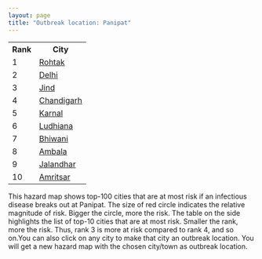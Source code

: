 ```yaml
---
layout: page
title: "Outbreak location: Panipat"
---
```

<div class="flex-container">
<div class="flex-item-left" id="mapid">
<script src="https://buda-magenta.github.io/hazard_map/load_map.js"></script>

<script>
var marker_outbreak = L.marker([29.391275, 76.977167],{"autoPan": true}).addTo(map); marker_outbreak.bindTooltip("Panipat").openTooltip();

var circle_1 = L.circle([28.901090, 76.580193], {"pane": "markerPane", "color": "red", "fill": true, "fillOpacity": 0.2, "fillRule": "evenodd", "lineCap": "round", "lineJoin": "round", "opacity": 1.0, "radius": 84821, "stroke": true, "weight": 3}).addTo(map);
circle_1.bindTooltip("Rohtak<br>rank: 1<br>hazard index: 0.084822")
circle_1.bindPopup('<a href="https://buda-magenta.github.io/hazard_map/Rohtak">Rohtak</a>')

var circle_2 = L.circle([28.651718, 77.221939], {"pane": "markerPane", "color": "red", "fill": true, "fillOpacity": 0.2, "fillRule": "evenodd", "lineCap": "round", "lineJoin": "round", "opacity": 1.0, "radius": 80669, "stroke": true, "weight": 3}).addTo(map);
circle_2.bindTooltip("Delhi<br>rank: 2<br>hazard index: 0.080670")
circle_2.bindPopup('<a href="https://buda-magenta.github.io/hazard_map/Delhi">Delhi</a>')

var circle_3 = L.circle([29.301826, 76.338471], {"pane": "markerPane", "color": "red", "fill": true, "fillOpacity": 0.2, "fillRule": "evenodd", "lineCap": "round", "lineJoin": "round", "opacity": 1.0, "radius": 54098, "stroke": true, "weight": 3}).addTo(map);
circle_3.bindTooltip("Jind<br>rank: 3<br>hazard index: 0.054098")
circle_3.bindPopup('<a href="https://buda-magenta.github.io/hazard_map/Jind">Jind</a>')

var circle_4 = L.circle([30.733442, 76.779714], {"pane": "markerPane", "color": "red", "fill": true, "fillOpacity": 0.2, "fillRule": "evenodd", "lineCap": "round", "lineJoin": "round", "opacity": 1.0, "radius": 32292, "stroke": true, "weight": 3}).addTo(map);
circle_4.bindTooltip("Chandigarh<br>rank: 4<br>hazard index: 0.032293")
circle_4.bindPopup('<a href="https://buda-magenta.github.io/hazard_map/Chandigarh">Chandigarh</a>')

var circle_5 = L.circle([29.680327, 76.989625], {"pane": "markerPane", "color": "red", "fill": true, "fillOpacity": 0.2, "fillRule": "evenodd", "lineCap": "round", "lineJoin": "round", "opacity": 1.0, "radius": 17889, "stroke": true, "weight": 3}).addTo(map);
circle_5.bindTooltip("Karnal<br>rank: 5<br>hazard index: 0.017890")
circle_5.bindPopup('<a href="https://buda-magenta.github.io/hazard_map/Karnal">Karnal</a>')

var circle_6 = L.circle([30.909016, 75.851601], {"pane": "markerPane", "color": "red", "fill": true, "fillOpacity": 0.2, "fillRule": "evenodd", "lineCap": "round", "lineJoin": "round", "opacity": 1.0, "radius": 13118, "stroke": true, "weight": 3}).addTo(map);
circle_6.bindTooltip("Ludhiana<br>rank: 6<br>hazard index: 0.013119")
circle_6.bindPopup('<a href="https://buda-magenta.github.io/hazard_map/Ludhiana">Ludhiana</a>')

var circle_7 = L.circle([28.793170, 76.139128], {"pane": "markerPane", "color": "red", "fill": true, "fillOpacity": 0.2, "fillRule": "evenodd", "lineCap": "round", "lineJoin": "round", "opacity": 1.0, "radius": 10516, "stroke": true, "weight": 3}).addTo(map);
circle_7.bindTooltip("Bhiwani<br>rank: 7<br>hazard index: 0.010516")
circle_7.bindPopup('<a href="https://buda-magenta.github.io/hazard_map/Bhiwani">Bhiwani</a>')

var circle_8 = L.circle([30.384367, 76.770421], {"pane": "markerPane", "color": "red", "fill": true, "fillOpacity": 0.2, "fillRule": "evenodd", "lineCap": "round", "lineJoin": "round", "opacity": 1.0, "radius": 8153, "stroke": true, "weight": 3}).addTo(map);
circle_8.bindTooltip("Ambala<br>rank: 8<br>hazard index: 0.008153")
circle_8.bindPopup('<a href="https://buda-magenta.github.io/hazard_map/Ambala">Ambala</a>')

var circle_9 = L.circle([31.292011, 75.568058], {"pane": "markerPane", "color": "red", "fill": true, "fillOpacity": 0.2, "fillRule": "evenodd", "lineCap": "round", "lineJoin": "round", "opacity": 1.0, "radius": 7008, "stroke": true, "weight": 3}).addTo(map);
circle_9.bindTooltip("Jalandhar<br>rank: 9<br>hazard index: 0.007009")
circle_9.bindPopup('<a href="https://buda-magenta.github.io/hazard_map/Jalandhar">Jalandhar</a>')

var circle_10 = L.circle([31.634308, 74.873679], {"pane": "markerPane", "color": "red", "fill": true, "fillOpacity": 0.2, "fillRule": "evenodd", "lineCap": "round", "lineJoin": "round", "opacity": 1.0, "radius": 4589, "stroke": true, "weight": 3}).addTo(map);
circle_10.bindTooltip("Amritsar<br>rank: 10<br>hazard index: 0.004589")
circle_10.bindPopup('<a href="https://buda-magenta.github.io/hazard_map/Amritsar">Amritsar</a>')

var circle_11 = L.circle([28.402979, 77.310384], {"pane": "markerPane", "color": "red", "fill": true, "fillOpacity": 0.2, "fillRule": "evenodd", "lineCap": "round", "lineJoin": "round", "opacity": 1.0, "radius": 4084, "stroke": true, "weight": 3}).addTo(map);
circle_11.bindTooltip("Faridabad<br>rank: 11<br>hazard index: 0.004084")
circle_11.bindPopup('<a href="https://buda-magenta.github.io/hazard_map/Faridabad">Faridabad</a>')

var circle_12 = L.circle([29.000653, 77.768229], {"pane": "markerPane", "color": "red", "fill": true, "fillOpacity": 0.2, "fillRule": "evenodd", "lineCap": "round", "lineJoin": "round", "opacity": 1.0, "radius": 3753, "stroke": true, "weight": 3}).addTo(map);
circle_12.bindTooltip("Meerut<br>rank: 12<br>hazard index: 0.003754")
circle_12.bindPopup('<a href="https://buda-magenta.github.io/hazard_map/Meerut">Meerut</a>')

var circle_13 = L.circle([29.988077, 77.508130], {"pane": "markerPane", "color": "red", "fill": true, "fillOpacity": 0.2, "fillRule": "evenodd", "lineCap": "round", "lineJoin": "round", "opacity": 1.0, "radius": 3013, "stroke": true, "weight": 3}).addTo(map);
circle_13.bindTooltip("Saharanpur<br>rank: 13<br>hazard index: 0.003013")
circle_13.bindPopup('<a href="https://buda-magenta.github.io/hazard_map/Saharanpur">Saharanpur</a>')

var circle_14 = L.circle([30.209087, 76.339872], {"pane": "markerPane", "color": "red", "fill": true, "fillOpacity": 0.2, "fillRule": "evenodd", "lineCap": "round", "lineJoin": "round", "opacity": 1.0, "radius": 2888, "stroke": true, "weight": 3}).addTo(map);
circle_14.bindTooltip("Patiala<br>rank: 14<br>hazard index: 0.002889")
circle_14.bindPopup('<a href="https://buda-magenta.github.io/hazard_map/Patiala">Patiala</a>')

var circle_15 = L.circle([28.863842, 78.805778], {"pane": "markerPane", "color": "red", "fill": true, "fillOpacity": 0.2, "fillRule": "evenodd", "lineCap": "round", "lineJoin": "round", "opacity": 1.0, "radius": 2569, "stroke": true, "weight": 3}).addTo(map);
circle_15.bindTooltip("Moradabad<br>rank: 15<br>hazard index: 0.002569")
circle_15.bindPopup('<a href="https://buda-magenta.github.io/hazard_map/Moradabad">Moradabad</a>')

var circle_16 = L.circle([28.428262, 77.002700], {"pane": "markerPane", "color": "red", "fill": true, "fillOpacity": 0.2, "fillRule": "evenodd", "lineCap": "round", "lineJoin": "round", "opacity": 1.0, "radius": 2515, "stroke": true, "weight": 3}).addTo(map);
circle_16.bindTooltip("Gurgaon<br>rank: 16<br>hazard index: 0.002515")
circle_16.bindPopup('<a href="https://buda-magenta.github.io/hazard_map/Gurgaon">Gurgaon</a>')

var circle_17 = L.circle([30.179115, 75.047102], {"pane": "markerPane", "color": "red", "fill": true, "fillOpacity": 0.2, "fillRule": "evenodd", "lineCap": "round", "lineJoin": "round", "opacity": 1.0, "radius": 2356, "stroke": true, "weight": 3}).addTo(map);
circle_17.bindTooltip("Bathinda<br>rank: 17<br>hazard index: 0.002357")
circle_17.bindPopup('<a href="https://buda-magenta.github.io/hazard_map/Bathinda">Bathinda</a>')

var circle_18 = L.circle([29.583333, 75.083333], {"pane": "markerPane", "color": "red", "fill": true, "fillOpacity": 0.2, "fillRule": "evenodd", "lineCap": "round", "lineJoin": "round", "opacity": 1.0, "radius": 2316, "stroke": true, "weight": 3}).addTo(map);
circle_18.bindTooltip("Sirsa<br>rank: 18<br>hazard index: 0.002317")
circle_18.bindPopup('<a href="https://buda-magenta.github.io/hazard_map/Sirsa">Sirsa</a>')

var circle_19 = L.circle([29.993039, 76.829223], {"pane": "markerPane", "color": "red", "fill": true, "fillOpacity": 0.2, "fillRule": "evenodd", "lineCap": "round", "lineJoin": "round", "opacity": 1.0, "radius": 1963, "stroke": true, "weight": 3}).addTo(map);
circle_19.bindTooltip("Thanesar<br>rank: 19<br>hazard index: 0.001964")
circle_19.bindPopup('<a href="https://buda-magenta.github.io/hazard_map/Thanesar">Thanesar</a>')

var circle_20 = L.circle([29.822821, 76.378310], {"pane": "markerPane", "color": "red", "fill": true, "fillOpacity": 0.2, "fillRule": "evenodd", "lineCap": "round", "lineJoin": "round", "opacity": 1.0, "radius": 1843, "stroke": true, "weight": 3}).addTo(map);
circle_20.bindTooltip("Kaithal<br>rank: 20<br>hazard index: 0.001844")
circle_20.bindPopup('<a href="https://buda-magenta.github.io/hazard_map/Kaithal">Kaithal</a>')

var circle_21 = L.circle([28.570784, 77.327107], {"pane": "markerPane", "color": "red", "fill": true, "fillOpacity": 0.2, "fillRule": "evenodd", "lineCap": "round", "lineJoin": "round", "opacity": 1.0, "radius": 1842, "stroke": true, "weight": 3}).addTo(map);
circle_21.bindTooltip("Noida<br>rank: 21<br>hazard index: 0.001842")
circle_21.bindPopup('<a href="https://buda-magenta.github.io/hazard_map/Noida">Noida</a>')

var circle_22 = L.circle([32.718561, 74.858092], {"pane": "markerPane", "color": "red", "fill": true, "fillOpacity": 0.2, "fillRule": "evenodd", "lineCap": "round", "lineJoin": "round", "opacity": 1.0, "radius": 1839, "stroke": true, "weight": 3}).addTo(map);
circle_22.bindTooltip("Jammu<br>rank: 22<br>hazard index: 0.001840")
circle_22.bindPopup('<a href="https://buda-magenta.github.io/hazard_map/Jammu">Jammu</a>')

var circle_23 = L.circle([31.104153, 77.170973], {"pane": "markerPane", "color": "red", "fill": true, "fillOpacity": 0.2, "fillRule": "evenodd", "lineCap": "round", "lineJoin": "round", "opacity": 1.0, "radius": 1808, "stroke": true, "weight": 3}).addTo(map);
circle_23.bindTooltip("Shimla<br>rank: 23<br>hazard index: 0.001809")
circle_23.bindPopup('<a href="https://buda-magenta.github.io/hazard_map/Shimla">Shimla</a>')

var circle_24 = L.circle([29.003314, 77.016732], {"pane": "markerPane", "color": "red", "fill": true, "fillOpacity": 0.2, "fillRule": "evenodd", "lineCap": "round", "lineJoin": "round", "opacity": 1.0, "radius": 1777, "stroke": true, "weight": 3}).addTo(map);
circle_24.bindTooltip("Sonipat<br>rank: 24<br>hazard index: 0.001778")
circle_24.bindPopup('<a href="https://buda-magenta.github.io/hazard_map/Sonipat">Sonipat</a>')

var circle_25 = L.circle([30.883006, 75.869732], {"pane": "markerPane", "color": "red", "fill": true, "fillOpacity": 0.2, "fillRule": "evenodd", "lineCap": "round", "lineJoin": "round", "opacity": 1.0, "radius": 1662, "stroke": true, "weight": 3}).addTo(map);
circle_25.bindTooltip("S.A.S. Nagar<br>rank: 25<br>hazard index: 0.001662")
circle_25.bindPopup('<a href="https://buda-magenta.github.io/hazard_map/S.A.S._Nagar">S.A.S. Nagar</a>')

var circle_26 = L.circle([30.325565, 78.043681], {"pane": "markerPane", "color": "red", "fill": true, "fillOpacity": 0.2, "fillRule": "evenodd", "lineCap": "round", "lineJoin": "round", "opacity": 1.0, "radius": 1658, "stroke": true, "weight": 3}).addTo(map);
circle_26.bindTooltip("Dehradun<br>rank: 26<br>hazard index: 0.001659")
circle_26.bindPopup('<a href="https://buda-magenta.github.io/hazard_map/Dehradun">Dehradun</a>')

var circle_27 = L.circle([26.460914, 80.321759], {"pane": "markerPane", "color": "red", "fill": true, "fillOpacity": 0.2, "fillRule": "evenodd", "lineCap": "round", "lineJoin": "round", "opacity": 1.0, "radius": 1537, "stroke": true, "weight": 3}).addTo(map);
circle_27.bindTooltip("Kanpur<br>rank: 27<br>hazard index: 0.001537")
circle_27.bindPopup('<a href="https://buda-magenta.github.io/hazard_map/Kanpur">Kanpur</a>')

var circle_28 = L.circle([28.733400, 77.298600], {"pane": "markerPane", "color": "red", "fill": true, "fillOpacity": 0.2, "fillRule": "evenodd", "lineCap": "round", "lineJoin": "round", "opacity": 1.0, "radius": 1469, "stroke": true, "weight": 3}).addTo(map);
circle_28.bindTooltip("Loni<br>rank: 28<br>hazard index: 0.001469")
circle_28.bindPopup('<a href="https://buda-magenta.github.io/hazard_map/Loni">Loni</a>')

var circle_29 = L.circle([30.370469, 75.504017], {"pane": "markerPane", "color": "red", "fill": true, "fillOpacity": 0.2, "fillRule": "evenodd", "lineCap": "round", "lineJoin": "round", "opacity": 1.0, "radius": 1400, "stroke": true, "weight": 3}).addTo(map);
circle_29.bindTooltip("Barnala<br>rank: 29<br>hazard index: 0.001401")
circle_29.bindPopup('<a href="https://buda-magenta.github.io/hazard_map/Barnala">Barnala</a>')

var circle_30 = L.circle([19.075990, 72.877393], {"pane": "markerPane", "color": "red", "fill": true, "fillOpacity": 0.2, "fillRule": "evenodd", "lineCap": "round", "lineJoin": "round", "opacity": 1.0, "radius": 1385, "stroke": true, "weight": 3}).addTo(map);
circle_30.bindTooltip("Mumbai<br>rank: 30<br>hazard index: 0.001385")
circle_30.bindPopup('<a href="https://buda-magenta.github.io/hazard_map/Mumbai">Mumbai</a>')

var circle_31 = L.circle([29.168807, 75.746110], {"pane": "markerPane", "color": "red", "fill": true, "fillOpacity": 0.2, "fillRule": "evenodd", "lineCap": "round", "lineJoin": "round", "opacity": 1.0, "radius": 1199, "stroke": true, "weight": 3}).addTo(map);
circle_31.bindTooltip("Hisar<br>rank: 31<br>hazard index: 0.001199")
circle_31.bindPopup('<a href="https://buda-magenta.github.io/hazard_map/Hisar">Hisar</a>')

var circle_32 = L.circle([30.533129, 75.880760], {"pane": "markerPane", "color": "red", "fill": true, "fillOpacity": 0.2, "fillRule": "evenodd", "lineCap": "round", "lineJoin": "round", "opacity": 1.0, "radius": 1150, "stroke": true, "weight": 3}).addTo(map);
circle_32.bindTooltip("Malerkotla<br>rank: 32<br>hazard index: 0.001151")
circle_32.bindPopup('<a href="https://buda-magenta.github.io/hazard_map/Malerkotla">Malerkotla</a>')

var circle_33 = L.circle([29.448006, 77.740685], {"pane": "markerPane", "color": "red", "fill": true, "fillOpacity": 0.2, "fillRule": "evenodd", "lineCap": "round", "lineJoin": "round", "opacity": 1.0, "radius": 1125, "stroke": true, "weight": 3}).addTo(map);
circle_33.bindTooltip("Muzaffarnagar<br>rank: 33<br>hazard index: 0.001125")
circle_33.bindPopup('<a href="https://buda-magenta.github.io/hazard_map/Muzaffarnagar">Muzaffarnagar</a>')

var circle_34 = L.circle([28.195647, 76.616518], {"pane": "markerPane", "color": "red", "fill": true, "fillOpacity": 0.2, "fillRule": "evenodd", "lineCap": "round", "lineJoin": "round", "opacity": 1.0, "radius": 1113, "stroke": true, "weight": 3}).addTo(map);
circle_34.bindTooltip("Rewari<br>rank: 34<br>hazard index: 0.001113")
circle_34.bindPopup('<a href="https://buda-magenta.github.io/hazard_map/Rewari">Rewari</a>')

var circle_35 = L.circle([26.838100, 80.934600], {"pane": "markerPane", "color": "red", "fill": true, "fillOpacity": 0.2, "fillRule": "evenodd", "lineCap": "round", "lineJoin": "round", "opacity": 1.0, "radius": 1055, "stroke": true, "weight": 3}).addTo(map);
circle_35.bindTooltip("Lucknow<br>rank: 35<br>hazard index: 0.001056")
circle_35.bindPopup('<a href="https://buda-magenta.github.io/hazard_map/Lucknow">Lucknow</a>')

var circle_36 = L.circle([29.938447, 78.145298], {"pane": "markerPane", "color": "red", "fill": true, "fillOpacity": 0.2, "fillRule": "evenodd", "lineCap": "round", "lineJoin": "round", "opacity": 1.0, "radius": 1035, "stroke": true, "weight": 3}).addTo(map);
circle_36.bindTooltip("Haridwar<br>rank: 36<br>hazard index: 0.001036")
circle_36.bindPopup('<a href="https://buda-magenta.github.io/hazard_map/Haridwar">Haridwar</a>')

var circle_37 = L.circle([27.639077, 76.614452], {"pane": "markerPane", "color": "red", "fill": true, "fillOpacity": 0.2, "fillRule": "evenodd", "lineCap": "round", "lineJoin": "round", "opacity": 1.0, "radius": 934, "stroke": true, "weight": 3}).addTo(map);
circle_37.bindTooltip("Alwar<br>rank: 37<br>hazard index: 0.000935")
circle_37.bindPopup('<a href="https://buda-magenta.github.io/hazard_map/Alwar">Alwar</a>')

var circle_38 = L.circle([25.531031, 78.652689], {"pane": "markerPane", "color": "red", "fill": true, "fillOpacity": 0.2, "fillRule": "evenodd", "lineCap": "round", "lineJoin": "round", "opacity": 1.0, "radius": 861, "stroke": true, "weight": 3}).addTo(map);
circle_38.bindTooltip("Jhansi<br>rank: 38<br>hazard index: 0.000862")
circle_38.bindPopup('<a href="https://buda-magenta.github.io/hazard_map/Jhansi">Jhansi</a>')

var circle_39 = L.circle([12.979120, 77.591300], {"pane": "markerPane", "color": "red", "fill": true, "fillOpacity": 0.2, "fillRule": "evenodd", "lineCap": "round", "lineJoin": "round", "opacity": 1.0, "radius": 728, "stroke": true, "weight": 3}).addTo(map);
circle_39.bindTooltip("Bangalore<br>rank: 39<br>hazard index: 0.000729")
circle_39.bindPopup('<a href="https://buda-magenta.github.io/hazard_map/Bangalore">Bangalore</a>')

var circle_40 = L.circle([28.015929, 73.317137], {"pane": "markerPane", "color": "red", "fill": true, "fillOpacity": 0.2, "fillRule": "evenodd", "lineCap": "round", "lineJoin": "round", "opacity": 1.0, "radius": 720, "stroke": true, "weight": 3}).addTo(map);
circle_40.bindTooltip("Bikaner<br>rank: 40<br>hazard index: 0.000721")
circle_40.bindPopup('<a href="https://buda-magenta.github.io/hazard_map/Bikaner">Bikaner</a>')

var circle_41 = L.circle([28.740613, 77.835426], {"pane": "markerPane", "color": "red", "fill": true, "fillOpacity": 0.2, "fillRule": "evenodd", "lineCap": "round", "lineJoin": "round", "opacity": 1.0, "radius": 696, "stroke": true, "weight": 3}).addTo(map);
circle_41.bindTooltip("Hapur<br>rank: 41<br>hazard index: 0.000697")
circle_41.bindPopup('<a href="https://buda-magenta.github.io/hazard_map/Hapur">Hapur</a>')

var circle_42 = L.circle([31.608574, 75.846442], {"pane": "markerPane", "color": "red", "fill": true, "fillOpacity": 0.2, "fillRule": "evenodd", "lineCap": "round", "lineJoin": "round", "opacity": 1.0, "radius": 688, "stroke": true, "weight": 3}).addTo(map);
circle_42.bindTooltip("Hoshiarpur<br>rank: 42<br>hazard index: 0.000688")
circle_42.bindPopup('<a href="https://buda-magenta.github.io/hazard_map/Hoshiarpur">Hoshiarpur</a>')

var circle_43 = L.circle([30.129326, 77.245483], {"pane": "markerPane", "color": "red", "fill": true, "fillOpacity": 0.2, "fillRule": "evenodd", "lineCap": "round", "lineJoin": "round", "opacity": 1.0, "radius": 653, "stroke": true, "weight": 3}).addTo(map);
circle_43.bindTooltip("Jagadhri<br>rank: 43<br>hazard index: 0.000653")
circle_43.bindPopup('<a href="https://buda-magenta.github.io/hazard_map/Jagadhri">Jagadhri</a>')

var circle_44 = L.circle([22.541418, 88.357691], {"pane": "markerPane", "color": "red", "fill": true, "fillOpacity": 0.2, "fillRule": "evenodd", "lineCap": "round", "lineJoin": "round", "opacity": 1.0, "radius": 614, "stroke": true, "weight": 3}).addTo(map);
circle_44.bindTooltip("Kolkata<br>rank: 44<br>hazard index: 0.000615")
circle_44.bindPopup('<a href="https://buda-magenta.github.io/hazard_map/Kolkata">Kolkata</a>')

var circle_45 = L.circle([28.388861, 77.974798], {"pane": "markerPane", "color": "red", "fill": true, "fillOpacity": 0.2, "fillRule": "evenodd", "lineCap": "round", "lineJoin": "round", "opacity": 1.0, "radius": 589, "stroke": true, "weight": 3}).addTo(map);
circle_45.bindTooltip("Bulandshahr<br>rank: 45<br>hazard index: 0.000590")
circle_45.bindPopup('<a href="https://buda-magenta.github.io/hazard_map/Bulandshahr">Bulandshahr</a>')

var circle_46 = L.circle([28.618753, 78.550874], {"pane": "markerPane", "color": "red", "fill": true, "fillOpacity": 0.2, "fillRule": "evenodd", "lineCap": "round", "lineJoin": "round", "opacity": 1.0, "radius": 572, "stroke": true, "weight": 3}).addTo(map);
circle_46.bindTooltip("Sambhal<br>rank: 46<br>hazard index: 0.000572")
circle_46.bindPopup('<a href="https://buda-magenta.github.io/hazard_map/Sambhal">Sambhal</a>')

var circle_47 = L.circle([30.885100, 74.660141], {"pane": "markerPane", "color": "red", "fill": true, "fillOpacity": 0.2, "fillRule": "evenodd", "lineCap": "round", "lineJoin": "round", "opacity": 1.0, "radius": 569, "stroke": true, "weight": 3}).addTo(map);
circle_47.bindTooltip("Firozpur<br>rank: 47<br>hazard index: 0.000570")
circle_47.bindPopup('<a href="https://buda-magenta.github.io/hazard_map/Firozpur">Firozpur</a>')

var circle_48 = L.circle([29.869350, 77.890212], {"pane": "markerPane", "color": "red", "fill": true, "fillOpacity": 0.2, "fillRule": "evenodd", "lineCap": "round", "lineJoin": "round", "opacity": 1.0, "radius": 540, "stroke": true, "weight": 3}).addTo(map);
circle_48.bindTooltip("Roorkee<br>rank: 48<br>hazard index: 0.000540")
circle_48.bindPopup('<a href="https://buda-magenta.github.io/hazard_map/Roorkee">Roorkee</a>')

var circle_49 = L.circle([28.660965, 76.834676], {"pane": "markerPane", "color": "red", "fill": true, "fillOpacity": 0.2, "fillRule": "evenodd", "lineCap": "round", "lineJoin": "round", "opacity": 1.0, "radius": 529, "stroke": true, "weight": 3}).addTo(map);
circle_49.bindTooltip("Bahadurgarh<br>rank: 49<br>hazard index: 0.000530")
circle_49.bindPopup('<a href="https://buda-magenta.github.io/hazard_map/Bahadurgarh">Bahadurgarh</a>')

var circle_50 = L.circle([25.609324, 85.123525], {"pane": "markerPane", "color": "red", "fill": true, "fillOpacity": 0.2, "fillRule": "evenodd", "lineCap": "round", "lineJoin": "round", "opacity": 1.0, "radius": 523, "stroke": true, "weight": 3}).addTo(map);
circle_50.bindTooltip("Patna<br>rank: 50<br>hazard index: 0.000524")
circle_50.bindPopup('<a href="https://buda-magenta.github.io/hazard_map/Patna">Patna</a>')

var circle_51 = L.circle([23.021624, 72.579707], {"pane": "markerPane", "color": "red", "fill": true, "fillOpacity": 0.2, "fillRule": "evenodd", "lineCap": "round", "lineJoin": "round", "opacity": 1.0, "radius": 523, "stroke": true, "weight": 3}).addTo(map);
circle_51.bindTooltip("Ahmedabad<br>rank: 51<br>hazard index: 0.000523")
circle_51.bindPopup('<a href="https://buda-magenta.github.io/hazard_map/Ahmedabad">Ahmedabad</a>')

var circle_52 = L.circle([28.753900, 77.399900], {"pane": "markerPane", "color": "red", "fill": true, "fillOpacity": 0.2, "fillRule": "evenodd", "lineCap": "round", "lineJoin": "round", "opacity": 1.0, "radius": 521, "stroke": true, "weight": 3}).addTo(map);
circle_52.bindTooltip("Khora<br>rank: 52<br>hazard index: 0.000521")
circle_52.bindPopup('<a href="https://buda-magenta.github.io/hazard_map/Khora">Khora</a>')

var circle_53 = L.circle([28.923397, 78.488317], {"pane": "markerPane", "color": "red", "fill": true, "fillOpacity": 0.2, "fillRule": "evenodd", "lineCap": "round", "lineJoin": "round", "opacity": 1.0, "radius": 514, "stroke": true, "weight": 3}).addTo(map);
circle_53.bindTooltip("Amroha<br>rank: 53<br>hazard index: 0.000514")
circle_53.bindPopup('<a href="https://buda-magenta.github.io/hazard_map/Amroha">Amroha</a>')

var circle_54 = L.circle([27.175255, 78.009816], {"pane": "markerPane", "color": "red", "fill": true, "fillOpacity": 0.2, "fillRule": "evenodd", "lineCap": "round", "lineJoin": "round", "opacity": 1.0, "radius": 510, "stroke": true, "weight": 3}).addTo(map);
circle_54.bindTooltip("Agra<br>rank: 54<br>hazard index: 0.000510")
circle_54.bindPopup('<a href="https://buda-magenta.github.io/hazard_map/Agra">Agra</a>')

var circle_55 = L.circle([17.388786, 78.461065], {"pane": "markerPane", "color": "red", "fill": true, "fillOpacity": 0.2, "fillRule": "evenodd", "lineCap": "round", "lineJoin": "round", "opacity": 1.0, "radius": 509, "stroke": true, "weight": 3}).addTo(map);
circle_55.bindTooltip("Hyderabad<br>rank: 55<br>hazard index: 0.000510")
circle_55.bindPopup('<a href="https://buda-magenta.github.io/hazard_map/Hyderabad">Hyderabad</a>')

var circle_56 = L.circle([26.915458, 75.818982], {"pane": "markerPane", "color": "red", "fill": true, "fillOpacity": 0.2, "fillRule": "evenodd", "lineCap": "round", "lineJoin": "round", "opacity": 1.0, "radius": 495, "stroke": true, "weight": 3}).addTo(map);
circle_56.bindTooltip("Jaipur<br>rank: 56<br>hazard index: 0.000495")
circle_56.bindPopup('<a href="https://buda-magenta.github.io/hazard_map/Jaipur">Jaipur</a>')

var circle_57 = L.circle([27.876990, 78.137290], {"pane": "markerPane", "color": "red", "fill": true, "fillOpacity": 0.2, "fillRule": "evenodd", "lineCap": "round", "lineJoin": "round", "opacity": 1.0, "radius": 466, "stroke": true, "weight": 3}).addTo(map);
circle_57.bindTooltip("Aligarh<br>rank: 57<br>hazard index: 0.000467")
circle_57.bindPopup('<a href="https://buda-magenta.github.io/hazard_map/Aligarh">Aligarh</a>')

var circle_58 = L.circle([30.283140, 74.522997], {"pane": "markerPane", "color": "red", "fill": true, "fillOpacity": 0.2, "fillRule": "evenodd", "lineCap": "round", "lineJoin": "round", "opacity": 1.0, "radius": 455, "stroke": true, "weight": 3}).addTo(map);
circle_58.bindTooltip("Muktsar<br>rank: 58<br>hazard index: 0.000455")
circle_58.bindPopup('<a href="https://buda-magenta.github.io/hazard_map/Muktsar">Muktsar</a>')

var circle_59 = L.circle([13.083694, 80.270186], {"pane": "markerPane", "color": "red", "fill": true, "fillOpacity": 0.2, "fillRule": "evenodd", "lineCap": "round", "lineJoin": "round", "opacity": 1.0, "radius": 444, "stroke": true, "weight": 3}).addTo(map);
circle_59.bindTooltip("Chennai<br>rank: 59<br>hazard index: 0.000444")
circle_59.bindPopup('<a href="https://buda-magenta.github.io/hazard_map/Chennai">Chennai</a>')

var circle_60 = L.circle([18.521428, 73.854454], {"pane": "markerPane", "color": "red", "fill": true, "fillOpacity": 0.2, "fillRule": "evenodd", "lineCap": "round", "lineJoin": "round", "opacity": 1.0, "radius": 433, "stroke": true, "weight": 3}).addTo(map);
circle_60.bindTooltip("Pune<br>rank: 60<br>hazard index: 0.000434")
circle_60.bindPopup('<a href="https://buda-magenta.github.io/hazard_map/Pune">Pune</a>')

var circle_61 = L.circle([25.565691, 80.063489], {"pane": "markerPane", "color": "red", "fill": true, "fillOpacity": 0.2, "fillRule": "evenodd", "lineCap": "round", "lineJoin": "round", "opacity": 1.0, "radius": 421, "stroke": true, "weight": 3}).addTo(map);
circle_61.bindTooltip("Khanna<br>rank: 61<br>hazard index: 0.000421")
circle_61.bindPopup('<a href="https://buda-magenta.github.io/hazard_map/Khanna">Khanna</a>')

var circle_62 = L.circle([30.211200, 77.286390], {"pane": "markerPane", "color": "red", "fill": true, "fillOpacity": 0.2, "fillRule": "evenodd", "lineCap": "round", "lineJoin": "round", "opacity": 1.0, "radius": 410, "stroke": true, "weight": 3}).addTo(map);
circle_62.bindTooltip("Yamunanagar<br>rank: 62<br>hazard index: 0.000410")
circle_62.bindPopup('<a href="https://buda-magenta.github.io/hazard_map/Yamunanagar">Yamunanagar</a>')

var circle_63 = L.circle([29.211757, 78.961731], {"pane": "markerPane", "color": "red", "fill": true, "fillOpacity": 0.2, "fillRule": "evenodd", "lineCap": "round", "lineJoin": "round", "opacity": 1.0, "radius": 397, "stroke": true, "weight": 3}).addTo(map);
circle_63.bindTooltip("Kashipur<br>rank: 63<br>hazard index: 0.000398")
circle_63.bindPopup('<a href="https://buda-magenta.github.io/hazard_map/Kashipur">Kashipur</a>')

var circle_64 = L.circle([28.651718, 77.221939], {"pane": "markerPane", "color": "red", "fill": true, "fillOpacity": 0.2, "fillRule": "evenodd", "lineCap": "round", "lineJoin": "round", "opacity": 1.0, "radius": 385, "stroke": true, "weight": 3}).addTo(map);
circle_64.bindTooltip("Dehri<br>rank: 64<br>hazard index: 0.000385")
circle_64.bindPopup('<a href="https://buda-magenta.github.io/hazard_map/Dehri">Dehri</a>')

var circle_65 = L.circle([28.176959, 77.373112], {"pane": "markerPane", "color": "red", "fill": true, "fillOpacity": 0.2, "fillRule": "evenodd", "lineCap": "round", "lineJoin": "round", "opacity": 1.0, "radius": 378, "stroke": true, "weight": 3}).addTo(map);
circle_65.bindTooltip("Palwal<br>rank: 65<br>hazard index: 0.000378")
circle_65.bindPopup('<a href="https://buda-magenta.github.io/hazard_map/Palwal">Palwal</a>')

var circle_66 = L.circle([25.438130, 81.833800], {"pane": "markerPane", "color": "red", "fill": true, "fillOpacity": 0.2, "fillRule": "evenodd", "lineCap": "round", "lineJoin": "round", "opacity": 1.0, "radius": 372, "stroke": true, "weight": 3}).addTo(map);
circle_66.bindTooltip("Allahabad<br>rank: 66<br>hazard index: 0.000372")
circle_66.bindPopup('<a href="https://buda-magenta.github.io/hazard_map/Allahabad">Allahabad</a>')

var circle_67 = L.circle([28.826162, 77.541656], {"pane": "markerPane", "color": "red", "fill": true, "fillOpacity": 0.2, "fillRule": "evenodd", "lineCap": "round", "lineJoin": "round", "opacity": 1.0, "radius": 351, "stroke": true, "weight": 3}).addTo(map);
circle_67.bindTooltip("Modinagar<br>rank: 67<br>hazard index: 0.000352")
circle_67.bindPopup('<a href="https://buda-magenta.github.io/hazard_map/Modinagar">Modinagar</a>')

var circle_68 = L.circle([30.783987, 75.160574], {"pane": "markerPane", "color": "red", "fill": true, "fillOpacity": 0.2, "fillRule": "evenodd", "lineCap": "round", "lineJoin": "round", "opacity": 1.0, "radius": 338, "stroke": true, "weight": 3}).addTo(map);
circle_68.bindTooltip("Moga<br>rank: 68<br>hazard index: 0.000338")
circle_68.bindPopup('<a href="https://buda-magenta.github.io/hazard_map/Moga">Moga</a>')

var circle_69 = L.circle([28.488378, 78.735249], {"pane": "markerPane", "color": "red", "fill": true, "fillOpacity": 0.2, "fillRule": "evenodd", "lineCap": "round", "lineJoin": "round", "opacity": 1.0, "radius": 334, "stroke": true, "weight": 3}).addTo(map);
circle_69.bindTooltip("Chandausi<br>rank: 69<br>hazard index: 0.000335")
circle_69.bindPopup('<a href="https://buda-magenta.github.io/hazard_map/Chandausi">Chandausi</a>')

var circle_70 = L.circle([29.500882, 77.348383], {"pane": "markerPane", "color": "red", "fill": true, "fillOpacity": 0.2, "fillRule": "evenodd", "lineCap": "round", "lineJoin": "round", "opacity": 1.0, "radius": 320, "stroke": true, "weight": 3}).addTo(map);
circle_70.bindTooltip("Shamli<br>rank: 70<br>hazard index: 0.000321")
circle_70.bindPopup('<a href="https://buda-magenta.github.io/hazard_map/Shamli">Shamli</a>')

var circle_71 = L.circle([28.205907, 77.875714], {"pane": "markerPane", "color": "red", "fill": true, "fillOpacity": 0.2, "fillRule": "evenodd", "lineCap": "round", "lineJoin": "round", "opacity": 1.0, "radius": 319, "stroke": true, "weight": 3}).addTo(map);
circle_71.bindTooltip("Khurja<br>rank: 71<br>hazard index: 0.000320")
circle_71.bindPopup('<a href="https://buda-magenta.github.io/hazard_map/Khurja">Khurja</a>')

var circle_72 = L.circle([29.154148, 77.305954], {"pane": "markerPane", "color": "red", "fill": true, "fillOpacity": 0.2, "fillRule": "evenodd", "lineCap": "round", "lineJoin": "round", "opacity": 1.0, "radius": 300, "stroke": true, "weight": 3}).addTo(map);
circle_72.bindTooltip("Baraut<br>rank: 72<br>hazard index: 0.000301")
circle_72.bindPopup('<a href="https://buda-magenta.github.io/hazard_map/Baraut">Baraut</a>')

var circle_73 = L.circle([25.335649, 83.007629], {"pane": "markerPane", "color": "red", "fill": true, "fillOpacity": 0.2, "fillRule": "evenodd", "lineCap": "round", "lineJoin": "round", "opacity": 1.0, "radius": 269, "stroke": true, "weight": 3}).addTo(map);
circle_73.bindTooltip("Varanasi<br>rank: 73<br>hazard index: 0.000270")
circle_73.bindPopup('<a href="https://buda-magenta.github.io/hazard_map/Varanasi">Varanasi</a>')

var circle_74 = L.circle([28.457876, 79.405571], {"pane": "markerPane", "color": "red", "fill": true, "fillOpacity": 0.2, "fillRule": "evenodd", "lineCap": "round", "lineJoin": "round", "opacity": 1.0, "radius": 260, "stroke": true, "weight": 3}).addTo(map);
circle_74.bindTooltip("Bareilly<br>rank: 74<br>hazard index: 0.000260")
circle_74.bindPopup('<a href="https://buda-magenta.github.io/hazard_map/Bareilly">Bareilly</a>')

var circle_75 = L.circle([15.398403, 73.812918], {"pane": "markerPane", "color": "red", "fill": true, "fillOpacity": 0.2, "fillRule": "evenodd", "lineCap": "round", "lineJoin": "round", "opacity": 1.0, "radius": 258, "stroke": true, "weight": 3}).addTo(map);
circle_75.bindTooltip("Vasco Da Gama<br>rank: 75<br>hazard index: 0.000259")
circle_75.bindPopup('<a href="https://buda-magenta.github.io/hazard_map/Vasco_Da_Gama">Vasco Da Gama</a>')

var circle_76 = L.circle([26.180598, 91.753943], {"pane": "markerPane", "color": "red", "fill": true, "fillOpacity": 0.2, "fillRule": "evenodd", "lineCap": "round", "lineJoin": "round", "opacity": 1.0, "radius": 254, "stroke": true, "weight": 3}).addTo(map);
circle_76.bindTooltip("Guwahati<br>rank: 76<br>hazard index: 0.000254")
circle_76.bindPopup('<a href="https://buda-magenta.github.io/hazard_map/Guwahati">Guwahati</a>')

var circle_77 = L.circle([34.074744, 74.820444], {"pane": "markerPane", "color": "red", "fill": true, "fillOpacity": 0.2, "fillRule": "evenodd", "lineCap": "round", "lineJoin": "round", "opacity": 1.0, "radius": 226, "stroke": true, "weight": 3}).addTo(map);
circle_77.bindTooltip("Srinagar<br>rank: 77<br>hazard index: 0.000227")
circle_77.bindPopup('<a href="https://buda-magenta.github.io/hazard_map/Srinagar">Srinagar</a>')

var circle_78 = L.circle([32.301710, 75.658642], {"pane": "markerPane", "color": "red", "fill": true, "fillOpacity": 0.2, "fillRule": "evenodd", "lineCap": "round", "lineJoin": "round", "opacity": 1.0, "radius": 225, "stroke": true, "weight": 3}).addTo(map);
circle_78.bindTooltip("Pathankot<br>rank: 78<br>hazard index: 0.000226")
circle_78.bindPopup('<a href="https://buda-magenta.github.io/hazard_map/Pathankot">Pathankot</a>')

var circle_79 = L.circle([23.258486, 77.401989], {"pane": "markerPane", "color": "red", "fill": true, "fillOpacity": 0.2, "fillRule": "evenodd", "lineCap": "round", "lineJoin": "round", "opacity": 1.0, "radius": 224, "stroke": true, "weight": 3}).addTo(map);
circle_79.bindTooltip("Bhopal<br>rank: 79<br>hazard index: 0.000225")
circle_79.bindPopup('<a href="https://buda-magenta.github.io/hazard_map/Bhopal">Bhopal</a>')

var circle_80 = L.circle([28.794068, 79.185930], {"pane": "markerPane", "color": "red", "fill": true, "fillOpacity": 0.2, "fillRule": "evenodd", "lineCap": "round", "lineJoin": "round", "opacity": 1.0, "radius": 213, "stroke": true, "weight": 3}).addTo(map);
circle_80.bindTooltip("Rampur<br>rank: 80<br>hazard index: 0.000213")
circle_80.bindPopup('<a href="https://buda-magenta.github.io/hazard_map/Rampur">Rampur</a>')

var circle_81 = L.circle([21.149813, 79.082056], {"pane": "markerPane", "color": "red", "fill": true, "fillOpacity": 0.2, "fillRule": "evenodd", "lineCap": "round", "lineJoin": "round", "opacity": 1.0, "radius": 211, "stroke": true, "weight": 3}).addTo(map);
circle_81.bindTooltip("Nagpur<br>rank: 81<br>hazard index: 0.000211")
circle_81.bindPopup('<a href="https://buda-magenta.github.io/hazard_map/Nagpur">Nagpur</a>')

var circle_82 = L.circle([29.367200, 74.298364], {"pane": "markerPane", "color": "red", "fill": true, "fillOpacity": 0.2, "fillRule": "evenodd", "lineCap": "round", "lineJoin": "round", "opacity": 1.0, "radius": 210, "stroke": true, "weight": 3}).addTo(map);
circle_82.bindTooltip("Hanumangarh<br>rank: 82<br>hazard index: 0.000210")
circle_82.bindPopup('<a href="https://buda-magenta.github.io/hazard_map/Hanumangarh">Hanumangarh</a>')

var circle_83 = L.circle([27.177366, 78.389912], {"pane": "markerPane", "color": "red", "fill": true, "fillOpacity": 0.2, "fillRule": "evenodd", "lineCap": "round", "lineJoin": "round", "opacity": 1.0, "radius": 209, "stroke": true, "weight": 3}).addTo(map);
circle_83.bindTooltip("Firozabad<br>rank: 83<br>hazard index: 0.000209")
circle_83.bindPopup('<a href="https://buda-magenta.github.io/hazard_map/Firozabad">Firozabad</a>')

var circle_84 = L.circle([20.266777, 85.843559], {"pane": "markerPane", "color": "red", "fill": true, "fillOpacity": 0.2, "fillRule": "evenodd", "lineCap": "round", "lineJoin": "round", "opacity": 1.0, "radius": 205, "stroke": true, "weight": 3}).addTo(map);
circle_84.bindTooltip("Bhubaneswar<br>rank: 84<br>hazard index: 0.000205")
circle_84.bindPopup('<a href="https://buda-magenta.github.io/hazard_map/Bhubaneswar">Bhubaneswar</a>')

var circle_85 = L.circle([30.145054, 74.195660], {"pane": "markerPane", "color": "red", "fill": true, "fillOpacity": 0.2, "fillRule": "evenodd", "lineCap": "round", "lineJoin": "round", "opacity": 1.0, "radius": 200, "stroke": true, "weight": 3}).addTo(map);
circle_85.bindTooltip("Abohar<br>rank: 85<br>hazard index: 0.000201")
circle_85.bindPopup('<a href="https://buda-magenta.github.io/hazard_map/Abohar">Abohar</a>')

var circle_86 = L.circle([27.633333, 77.583333], {"pane": "markerPane", "color": "red", "fill": true, "fillOpacity": 0.2, "fillRule": "evenodd", "lineCap": "round", "lineJoin": "round", "opacity": 1.0, "radius": 195, "stroke": true, "weight": 3}).addTo(map);
circle_86.bindTooltip("Mathura<br>rank: 86<br>hazard index: 0.000196")
circle_86.bindPopup('<a href="https://buda-magenta.github.io/hazard_map/Mathura">Mathura</a>')

var circle_87 = L.circle([23.370035, 85.325013], {"pane": "markerPane", "color": "red", "fill": true, "fillOpacity": 0.2, "fillRule": "evenodd", "lineCap": "round", "lineJoin": "round", "opacity": 1.0, "radius": 186, "stroke": true, "weight": 3}).addTo(map);
circle_87.bindTooltip("Ranchi<br>rank: 87<br>hazard index: 0.000187")
circle_87.bindPopup('<a href="https://buda-magenta.github.io/hazard_map/Ranchi">Ranchi</a>')

var circle_88 = L.circle([25.603508, 83.507454], {"pane": "markerPane", "color": "red", "fill": true, "fillOpacity": 0.2, "fillRule": "evenodd", "lineCap": "round", "lineJoin": "round", "opacity": 1.0, "radius": 178, "stroke": true, "weight": 3}).addTo(map);
circle_88.bindTooltip("Ghazipur<br>rank: 88<br>hazard index: 0.000179")
circle_88.bindPopup('<a href="https://buda-magenta.github.io/hazard_map/Ghazipur">Ghazipur</a>')

var circle_89 = L.circle([26.698885, 88.320030], {"pane": "markerPane", "color": "red", "fill": true, "fillOpacity": 0.2, "fillRule": "evenodd", "lineCap": "round", "lineJoin": "round", "opacity": 1.0, "radius": 164, "stroke": true, "weight": 3}).addTo(map);
circle_89.bindTooltip("Bagdogra<br>rank: 89<br>hazard index: 0.000165")
circle_89.bindPopup('<a href="https://buda-magenta.github.io/hazard_map/Bagdogra">Bagdogra</a>')

var circle_90 = L.circle([31.385241, 75.305523], {"pane": "markerPane", "color": "red", "fill": true, "fillOpacity": 0.2, "fillRule": "evenodd", "lineCap": "round", "lineJoin": "round", "opacity": 1.0, "radius": 163, "stroke": true, "weight": 3}).addTo(map);
circle_90.bindTooltip("Kapurthala<br>rank: 90<br>hazard index: 0.000164")
circle_90.bindPopup('<a href="https://buda-magenta.github.io/hazard_map/Kapurthala">Kapurthala</a>')

var circle_91 = L.circle([22.720362, 75.868200], {"pane": "markerPane", "color": "red", "fill": true, "fillOpacity": 0.2, "fillRule": "evenodd", "lineCap": "round", "lineJoin": "round", "opacity": 1.0, "radius": 155, "stroke": true, "weight": 3}).addTo(map);
circle_91.bindTooltip("Indore<br>rank: 91<br>hazard index: 0.000156")
circle_91.bindPopup('<a href="https://buda-magenta.github.io/hazard_map/Indore">Indore</a>')

var circle_92 = L.circle([21.170200, 72.831100], {"pane": "markerPane", "color": "red", "fill": true, "fillOpacity": 0.2, "fillRule": "evenodd", "lineCap": "round", "lineJoin": "round", "opacity": 1.0, "radius": 155, "stroke": true, "weight": 3}).addTo(map);
circle_92.bindTooltip("Surat<br>rank: 92<br>hazard index: 0.000156")
circle_92.bindPopup('<a href="https://buda-magenta.github.io/hazard_map/Surat">Surat</a>')

var circle_93 = L.circle([26.203725, 78.157363], {"pane": "markerPane", "color": "red", "fill": true, "fillOpacity": 0.2, "fillRule": "evenodd", "lineCap": "round", "lineJoin": "round", "opacity": 1.0, "radius": 138, "stroke": true, "weight": 3}).addTo(map);
circle_93.bindTooltip("Gwalior<br>rank: 93<br>hazard index: 0.000139")
circle_93.bindPopup('<a href="https://buda-magenta.github.io/hazard_map/Gwalior">Gwalior</a>')

var circle_94 = L.circle([31.819302, 75.199994], {"pane": "markerPane", "color": "red", "fill": true, "fillOpacity": 0.2, "fillRule": "evenodd", "lineCap": "round", "lineJoin": "round", "opacity": 1.0, "radius": 135, "stroke": true, "weight": 3}).addTo(map);
circle_94.bindTooltip("Batala<br>rank: 94<br>hazard index: 0.000135")
circle_94.bindPopup('<a href="https://buda-magenta.github.io/hazard_map/Batala">Batala</a>')

var circle_95 = L.circle([9.931308, 76.267414], {"pane": "markerPane", "color": "red", "fill": true, "fillOpacity": 0.2, "fillRule": "evenodd", "lineCap": "round", "lineJoin": "round", "opacity": 1.0, "radius": 134, "stroke": true, "weight": 3}).addTo(map);
circle_95.bindTooltip("Kochi<br>rank: 95<br>hazard index: 0.000135")
circle_95.bindPopup('<a href="https://buda-magenta.github.io/hazard_map/Kochi">Kochi</a>')

var circle_96 = L.circle([28.206144, 74.691907], {"pane": "markerPane", "color": "red", "fill": true, "fillOpacity": 0.2, "fillRule": "evenodd", "lineCap": "round", "lineJoin": "round", "opacity": 1.0, "radius": 133, "stroke": true, "weight": 3}).addTo(map);
circle_96.bindTooltip("Churu<br>rank: 96<br>hazard index: 0.000133")
circle_96.bindPopup('<a href="https://buda-magenta.github.io/hazard_map/Churu">Churu</a>')

var circle_97 = L.circle([25.196826, 76.000893], {"pane": "markerPane", "color": "red", "fill": true, "fillOpacity": 0.2, "fillRule": "evenodd", "lineCap": "round", "lineJoin": "round", "opacity": 1.0, "radius": 124, "stroke": true, "weight": 3}).addTo(map);
circle_97.bindTooltip("Kota<br>rank: 97<br>hazard index: 0.000124")
circle_97.bindPopup('<a href="https://buda-magenta.github.io/hazard_map/Kota">Kota</a>')

var circle_98 = L.circle([26.296772, 73.035143], {"pane": "markerPane", "color": "red", "fill": true, "fillOpacity": 0.2, "fillRule": "evenodd", "lineCap": "round", "lineJoin": "round", "opacity": 1.0, "radius": 120, "stroke": true, "weight": 3}).addTo(map);
circle_98.bindTooltip("Jodhpur<br>rank: 98<br>hazard index: 0.000120")
circle_98.bindPopup('<a href="https://buda-magenta.github.io/hazard_map/Jodhpur">Jodhpur</a>')

var circle_99 = L.circle([21.237947, 81.633683], {"pane": "markerPane", "color": "red", "fill": true, "fillOpacity": 0.2, "fillRule": "evenodd", "lineCap": "round", "lineJoin": "round", "opacity": 1.0, "radius": 117, "stroke": true, "weight": 3}).addTo(map);
circle_99.bindTooltip("Raipur<br>rank: 99<br>hazard index: 0.000117")
circle_99.bindPopup('<a href="https://buda-magenta.github.io/hazard_map/Raipur">Raipur</a>')

var circle_100 = L.circle([22.297314, 73.194257], {"pane": "markerPane", "color": "red", "fill": true, "fillOpacity": 0.2, "fillRule": "evenodd", "lineCap": "round", "lineJoin": "round", "opacity": 1.0, "radius": 107, "stroke": true, "weight": 3}).addTo(map);
circle_100.bindTooltip("Vadodara<br>rank: 100<br>hazard index: 0.000107")
circle_100.bindPopup('<a href="https://buda-magenta.github.io/hazard_map/Vadodara">Vadodara</a>')
</script>
</div>


<div class="flex-item-right">
<table>
<tr>
<th>Rank</th>
<th>City</th>
</tr>

<tr>
<td>1</td>
<td><a href="https://buda-magenta.github.io/hazard_map/Rohtak">Rohtak</a></td>
</tr>

<tr>
<td>2</td>
<td><a href="https://buda-magenta.github.io/hazard_map/Delhi">Delhi</a></td>
</tr>

<tr>
<td>3</td>
<td><a href="https://buda-magenta.github.io/hazard_map/Jind">Jind</a></td>
</tr>

<tr>
<td>4</td>
<td><a href="https://buda-magenta.github.io/hazard_map/Chandigarh">Chandigarh</a></td>
</tr>

<tr>
<td>5</td>
<td><a href="https://buda-magenta.github.io/hazard_map/Karnal">Karnal</a></td>
</tr>

<tr>
<td>6</td>
<td><a href="https://buda-magenta.github.io/hazard_map/Ludhiana">Ludhiana</a></td>
</tr>

<tr>
<td>7</td>
<td><a href="https://buda-magenta.github.io/hazard_map/Bhiwani">Bhiwani</a></td>
</tr>

<tr>
<td>8</td>
<td><a href="https://buda-magenta.github.io/hazard_map/Ambala">Ambala</a></td>
</tr>

<tr>
<td>9</td>
<td><a href="https://buda-magenta.github.io/hazard_map/Jalandhar">Jalandhar</a></td>
</tr>

<tr>
<td>10</td>
<td><a href="https://buda-magenta.github.io/hazard_map/Amritsar">Amritsar</a></td>
</tr>

</table>
</div>
</div>


<p align="left">This hazard map shows top-100 cities that are at most risk if an infectious disease breaks out at Panipat. The size of red circle indicates the relative magnitude of risk. Bigger the circle, more the risk. The table on the side highlights the list of top-10 cities that are at most risk. Smaller the rank, more the risk. Thus, rank 3 is more at risk compared to rank 4, and so on.You can also click on any city to make that city an outbreak location. You will get a new hazard map with the chosen city/town as outbreak location.
</p>
